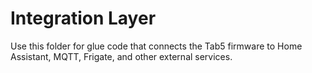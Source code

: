 # Integration Layer

Use this folder for glue code that connects the Tab5 firmware to Home Assistant, MQTT, Frigate, and other external services.
